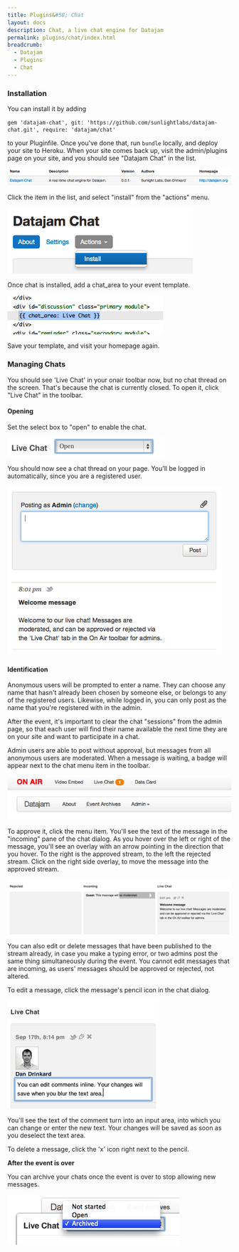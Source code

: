 ```yaml
---
title: Plugins&#58; Chat
layout: docs
description: Chat, a live chat engine for Datajam
permalink: plugins/chat/index.html
breadcrumb:
  - Datajam
  - Plugins
  - Chat
---
```


### Installation

You can install it by adding

    gem 'datajam-chat', git: 'https://github.com/sunlightlabs/datajam-chat.git', require: 'datajam/chat'

to your Pluginfile. Once you've done that, run `bundle` locally, and deploy your
site to Heroku. When your site comes back up, visit the admin/plugins page on your
site, and you should see "Datajam Chat" in the list.

![plugin list](/img/userguide/plugins-chat.png)

Click the item in the list, and select "install" from the "actions" menu.

![installing the plugin](/img/userguide/install-chat.png)

Once chat is installed, add a chat_area to your event template.

![adding a chat area](/img/userguide/chat-area.png)

Save your template, and visit your homepage again.

### Managing Chats

You should see 'Live Chat'
in your onair toolbar now, but no chat thread on the screen. That's because
the chat is currently closed. To open it, click "Live Chat" in the toolbar.

#### Opening

Set the select box to "open" to enable the chat.

![opening chat](/img/userguide/opening-chat.png)

You should now see a chat thread on your page. You'll be logged in automatically,
since you are a registered user.

![chat thread](/img/userguide/chat-thread.png)

#### Identification

Anonymous users will be prompted to enter a name. They can choose any
name that hasn't already been chosen by someone else, or belongs to any
of the registered users. Likewise, while logged in, you can only post as
the name that you're registered with in the admin.

After the event, it's important to clear the chat "sessions" from the
admin page, so that each user will find their name available the next time
they are on your site and want to participate in a chat.



Admin users are able to post without approval, but messages from all anonymous
users are moderated. When a message is waiting, a badge will appear next to the
chat menu item in the toolbar.

![incoming message](/img/userguide/incoming-message.png)

To approve it, click the menu item. You'll see the text of the message in
the "incoming" pane of the chat dialog. As you hover over the left or right
of the message, you'll see an overlay with an arrow pointing in the direction
that you hover. To the right is the approved stream, to the left the rejected
stream. Click on the right side overlay, to move the message into the approved
stream.

![approving a message](/img/userguide/approving-a-message.png)

You can also edit or delete messages that have been published to the stream
already, in case you make a typing error, or two admins post the same
thing simultaneously during the event. You cannot edit messages that are incoming,
as users' messages should be approved or rejected, not altered.

To edit a message, click the message's pencil icon in the chat dialog.

![editing comments](/img/userguide/editing-comments.png)

You'll see the text of the comment turn into an input area, into which you can
change or enter the new text. Your changes will be saved as soon as you deselect
the text area.

To delete a message, click the 'x' icon right next to the pencil.

**After the event is over**

You can archive your chats once the event is over to stop allowing new messages.

![archived chat](/img/userguide/archived-chat.png)

